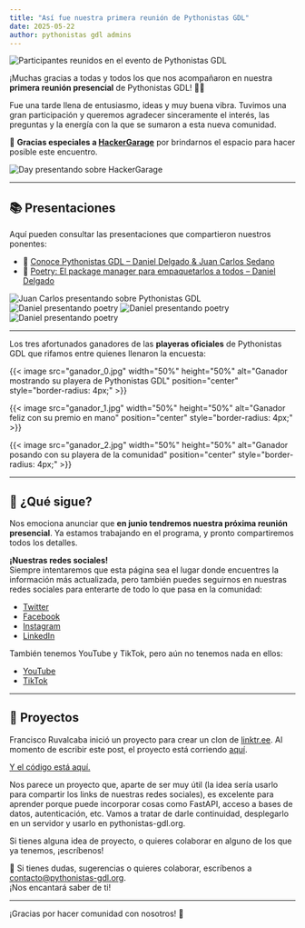 ```yaml
---
title: "Así fue nuestra primera reunión de Pythonistas GDL"
date: 2025-05-22
author: pythonistas gdl admins
---
```


![Participantes reunidos en el evento de Pythonistas GDL](foto_primera_reunion.jpg)

¡Muchas gracias a todas y todos los que nos acompañaron en nuestra **primera reunión presencial** de Pythonistas GDL! 🎉🐍

Fue una tarde llena de entusiasmo, ideas y muy buena vibra. Tuvimos una gran participación y queremos agradecer sinceramente el interés, las preguntas y la energía con la que se sumaron a esta nueva comunidad.

🙏 **Gracias especiales a [HackerGarage](https://hackergarage.mx)** por brindarnos el espacio para hacer posible este encuentro.

![Day presentando sobre HackerGarage](day_hg.jpg)

---

## 📚 Presentaciones

Aquí pueden consultar las presentaciones que compartieron nuestros ponentes:

- 📄 [Conoce Pythonistas GDL – Daniel Delgado & Juan Carlos Sedano](charla_pythonistas_gdl.pdf)
- 📄 [Poetry: El package manager para empaquetarlos a todos – Daniel Delgado](poetry.pdf)


![Juan Carlos presentando sobre Pythonistas GDL](carlos_presentacion.jpg)
![Daniel presentando poetry](daniel_presentacion_0.jpg)
![Daniel presentando poetry](daniel_presentacion_1.jpg)
![Daniel presentando poetry](daniel_presentacion_2.jpg)

---

Los tres afortunados ganadores de las **playeras oficiales** de Pythonistas GDL que rifamos entre quienes llenaron la encuesta:

{{< image src="ganador_0.jpg" width="50%" height="50%" alt="Ganador mostrando su playera de Pythonistas GDL" position="center" style="border-radius: 4px;" >}}

{{< image src="ganador_1.jpg" width="50%" height="50%" alt="Ganador feliz con su premio en mano" position="center" style="border-radius: 4px;" >}}

{{< image src="ganador_2.jpg" width="50%" height="50%" alt="Ganador posando con su playera de la comunidad" position="center" style="border-radius: 4px;" >}}


---

## 📅 ¿Qué sigue?

Nos emociona anunciar que **en junio tendremos nuestra próxima reunión presencial**. Ya estamos trabajando en el programa, y pronto compartiremos todos los detalles.

**¡Nuestras redes sociales!**  
Siempre intentaremos que esta página sea el lugar donde encuentres la información más actualizada, pero también puedes seguirnos en nuestras redes sociales para enterarte de todo lo que pasa en la comunidad:

- [Twitter](https://twitter.com/pythonistas_gdl)
- [Facebook](https://www.facebook.com/pythonistasgdl)
- [Instagram](https://www.instagram.com/pythonistas_gdl)
- [LinkedIn](https://www.linkedin.com/groups/13193010/)

También tenemos YouTube y TikTok, pero aún no tenemos nada en ellos:

- [YouTube](https://www.youtube.com/@PythonistasGDL)
- [TikTok](https://www.tiktok.com/@pythonistas_gdl)

---

## 🚧 Proyectos

Francisco Ruvalcaba inició un proyecto para crear un clon de [linktr.ee](https://linktr.ee). Al momento de escribir este post, el proyecto está corriendo [aquí](https://frantizek.github.io/Pythonistas-GDL/).

[Y el código está aquí.](https://github.com/frantizek/Pythonistas-GDL)

Nos parece un proyecto que, aparte de ser muy útil (la idea sería usarlo para compartir los links de nuestras redes sociales), es excelente para aprender porque puede incorporar cosas como FastAPI, acceso a bases de datos, autenticación, etc. Vamos a tratar de darle continuidad, desplegarlo en un servidor y usarlo en pythonistas-gdl.org. 

Si tienes alguna idea de proyecto, o quieres colaborar en alguno de los que ya tenemos, ¡escríbenos!

💌 Si tienes dudas, sugerencias o quieres colaborar, escríbenos a [contacto@pythonistas-gdl.org](mailto:contacto@pythonistas-gdl.org).  
¡Nos encantará saber de ti!

---

¡Gracias por hacer comunidad con nosotros! 💛
